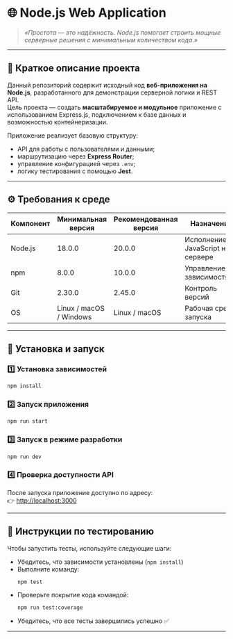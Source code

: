 # 🌐 Node.js Web Application

> *«Простота — это надёжность. Node.js помогает строить мощные серверные решения с минимальным количеством кода.»*

---

## 📘 Краткое описание проекта

Данный репозиторий содержит исходный код **веб-приложения на Node.js**, разработанного для демонстрации серверной логики и REST API.  
Цель проекта — создать **масштабируемое и модульное** приложение с использованием Express.js, подключением к базе данных и возможностью контейнеризации.

Приложение реализует базовую структуру:
- API для работы с пользователями и данными;
- маршрутизацию через **Express Router**;
- управление конфигурацией через `.env`;
- логику тестирования с помощью **Jest**.

---

## ⚙️ Требования к среде

| Компонент | Минимальная версия | Рекомендованная версия | Назначение |
|------------|--------------------|-------------------------|-------------|
| Node.js | 18.0.0 | 20.0.0 | Исполнение JavaScript на сервере |
| npm | 8.0.0 | 10.0.0 | Управление зависимостями |
| Git | 2.30.0 | 2.45.0 | Контроль версий |
| OS | Linux / macOS / Windows | Linux / macOS | Рабочая среда запуска |

---

## 🚀 Установка и запуск

### 1️⃣ Установка зависимостей
```bash
npm install
```

### 2️⃣ Запуск приложения
```bash
npm run start
```

### 3️⃣ Запуск в режиме разработки
```bash
npm run dev
```

### 4️⃣ Проверка доступности API
После запуска приложение доступно по адресу:  
👉 [http://localhost:3000](http://localhost:3000)

---

## 🧪 Инструкции по тестированию

Чтобы запустить тесты, используйте следующие шаги:

- Убедитесь, что зависимости установлены (`npm install`)
- Выполните команду:
  ```bash
  npm test
  ```
- Проверьте покрытие кода командой:
  ```bash
  npm run test:coverage
  ```
- Убедитесь, что все тесты завершились успешно ✅

---

